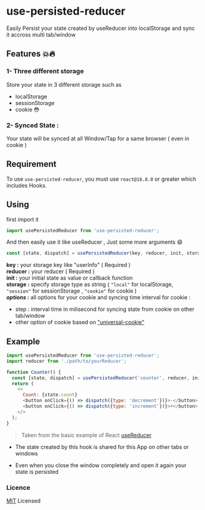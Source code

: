 # use-persisted-reducer

Easily Persist your state created by useReducer into localStorage and sync it accross multi tab/window

## Features :boom::fire:
<h3>1- Three different storage</h3> Store your state in 3 different storage such as

- localStorage
- sessionStorage
- cookie :flushed:
<h3>2- Synced State :</h3> Your state will be synced at all Window/Tap for a same browser ( even in cookie ) 

## Requirement
To use `use-persisted-reducer`, you must use `react@16.8.0` or greater which includes Hooks.

<h2>Using</h2>

first import it

```javascript
import usePersistedReducer from 'use-persisted-reducer';
```

And then easily use it like useReducer , Just some more arguments :smile:

```javascript
const [state, dispatch] = usePersistedReducer(key, reducer, init, storage, options);
```
****key :**** your storage key  like "userInfo" ( Required )  
****reducer :**** your reducer ( Required )  
****init :**** your initial state as value or callback function  
****storage :**** specify storage type as string ( `"local"` for localStorage, `"session"` for sessionStorage , `"cookie"` for cookie )  
***options :*** all options for your cookie and syncing time interval for cookie :  
  - step : interval time in milisecond for syncing state from cookie on other tab/window
  - other option of cookie based on ["universal-cookie"](https://www.npmjs.com/package/universal-cookie)




<h2> Example </h2>

```javascript
import usePersistedReducer from 'use-persisted-reducer';
import reducer from './path/to/yourReducer';

function Counter() {
  const [state, dispatch] = usePersistedReducer('counter', reducer, initialState);
  return (
    <>
      Count: {state.count}
      <button onClick={() => dispatch({type: 'decrement'})}>-</button>
      <button onClick={() => dispatch({type: 'increment'})}>+</button>
    </>
  );
}
```
> Taken from the basic example of React [useReducer](https://reactjs.org/docs/hooks-reference.html#usereducer)


- The state created by this hook is shared for this App on other tabs or windows

- Even when you close the window completely and open it again your state is persisted

### Licence 
 [MIT](https://github.com/khakestani/use-persisted-reducer/blob/main/LICENSE) Licensed
